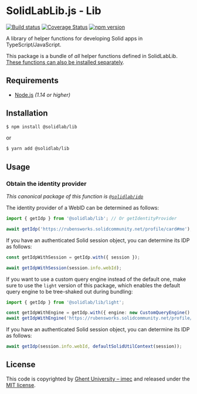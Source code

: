 # SolidLabLib.js - Lib

[![Build status](https://github.com/SolidLabResearch/SolidLabLib.js/workflows/CI/badge.svg)](https://github.com/SolidLabResearch/SolidLabLib.js/actions?query=workflow%3ACI)
[![Coverage Status](https://coveralls.io/repos/github/SolidLabResearch/SolidLabLib.js/badge.svg?branch=master)](https://coveralls.io/github/SolidLabResearch/SolidLabLib.js?branch=master)
[![npm version](https://badge.fury.io/js/%40solidlab%2Flib.svg)](https://www.npmjs.com/package/@solidlab/lib)

A library of helper functions for developing Solid apps in TypeScript/JavaScript.

This package is a bundle of _all_ helper functions defined in SolidLabLib.
[These functions can also be installed separately](https://github.com/SolidLabResearch/SolidLabLib.js/).

## Requirements

* [Node.js](https://nodejs.org/en/) _(1.14 or higher)_

## Installation

```bash
$ npm install @solidlab/lib
```
or
```bash
$ yarn add @solidlab/lib
```

## Usage

### Obtain the identity provider

_This canonical package of this function is [`@solidlab/idp`](https://github.com/SolidLabResearch/SolidLabLib.js/tree/master/packages/idp)_

The identity provider of a WebID can be determined as follows:
```typescript
import { getIdp } from '@solidlab/lib'; // Or getIdentityProvider

await getIdp('https://rubensworks.solidcommunity.net/profile/card#me');
```

If you have an authenticated Solid session object, you can determine its IDP as follows:
```typescript
const getIdpWithSession = getIdp.with({ session });

await getIdpWithSession(session.info.webId);
```

If you want to use a custom query engine instead of the default one,
make sure to use the `light` version of this package,
which enables the default query engine to be tree-shaked out during bundling:
```typescript
import { getIdp } from '@solidlab/lib/light';

const getIdpWithEngine = getIdp.with({ engine: new CustomQueryEngine() });
await getIdpWithEngine('https://rubensworks.solidcommunity.net/profile/card#me');
```

If you have an authenticated Solid session object, you can determine its IDP as follows:
```typescript
await getIdp(session.info.webId, defaultSolidUtilContext(session));
```

## License

This code is copyrighted by [Ghent University – imec](http://idlab.ugent.be/)
and released under the [MIT license](http://opensource.org/licenses/MIT).
